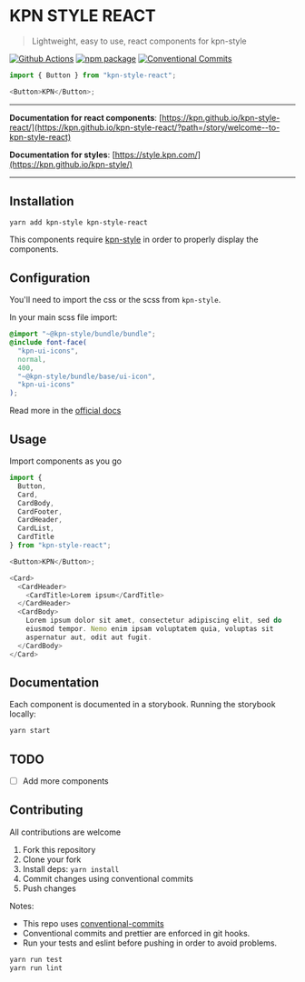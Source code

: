 # KPN STYLE REACT

> Lightweight, easy to use, react components for kpn-style

[![Github Actions](https://github.com/kpn/kpn-style-react/workflows/Test%20React%20App/badge.svg?style=flat-square)](https://github.com/kpn/kpn-style-react/actions)
[![npm package][npm-badge]][npm]
[![Conventional Commits](https://img.shields.io/badge/Conventional%20Commits-1.0.0-yellow.svg?style=flat-square)](https://conventionalcommits.org)

```js
import { Button } from "kpn-style-react";

<Button>KPN</Button>;
```

--------------

**Documentation for react components**: [https://kpn.github.io/kpn-style-react/](https://kpn.github.io/kpn-style-react/?path=/story/welcome--to-kpn-style-react)

**Documentation for styles**: [https://style.kpn.com/](https://kpn.github.io/kpn-style/)

--------------

## Installation

```bash
yarn add kpn-style kpn-style-react
```

This components require [kpn-style](https://github.com/kpn/kpn-style) in order to
properly display the components.

## Configuration

You'll need to import the css or the scss from `kpn-style`.

In your main scss file import:

```scss
@import "~@kpn-style/bundle/bundle";
@include font-face(
  "kpn-ui-icons",
  normal,
  400,
  "~@kpn-style/bundle/base/ui-icon",
  "kpn-ui-icons"
);
```

Read more in the [official docs](https://style.kpn.com/getting-started/quick-start)

## Usage

Import components as you go

```js
import {
  Button,
  Card,
  CardBody,
  CardFooter,
  CardHeader,
  CardList,
  CardTitle
} from "kpn-style-react";

<Button>KPN</Button>;

<Card>
  <CardHeader>
    <CardTitle>Lorem ipsum</CardTitle>
  </CardHeader>
  <CardBody>
    Lorem ipsum dolor sit amet, consectetur adipiscing elit, sed do
    eiusmod tempor. Nemo enim ipsam voluptatem quia, voluptas sit
    aspernatur aut, odit aut fugit.
  </CardBody>
</Card>
```

## Documentation

Each component is documented in a storybook.
Running the storybook locally:

```bash
yarn start
```

## TODO

- [ ] Add more components

## Contributing

All contributions are welcome

1. Fork this repository
2. Clone your fork
3. Install deps: `yarn install`
4. Commit changes using conventional commits
5. Push changes

Notes:

- This repo uses [conventional-commits](https://www.conventionalcommits.org/en/v1.0.0/)
- Conventional commits and prettier are enforced in git hooks.
- Run your tests and eslint before pushing in order to avoid problems.

```bash
yarn run test
yarn run lint
```

[npm-badge]: https://img.shields.io/npm/v/kpn-style-react?style=flat-square
[npm]: https://www.npmjs.org/package/kpn-style-react
